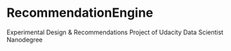 # RecommendationEngine
Experimental Design &amp; Recommendations Project of Udacity Data Scientist Nanodegree

